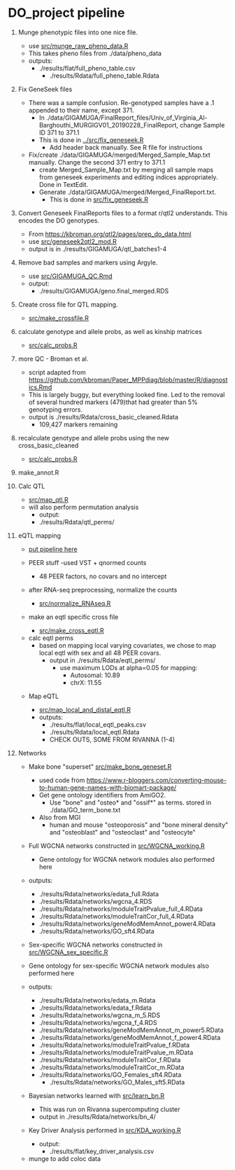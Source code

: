 # DO_project pipeline

1. Munge phenotypic files into one nice file.
	* use [src/munge_raw_pheno_data.R](../src/munge_raw_pheno_data.R)
    * This takes pheno files from ./data/pheno_data
	* outputs:
		 * ./results/flat/full_pheno_table.csv
         	 * ./results/Rdata/full_pheno_table.Rdata

2. Fix GeneSeek files
	* There was a sample confusion. Re-genotyped samples have a .1 appended to their name, except 371.
    	* In ./data/GIGAMUGA/FinalReport_files/Univ_of_Virginia_Al-Barghouthi_MURGIGV01_20190228_FinalReport, change Sample ID 371 to 371.1
        * This is done in [../src/fix_geneseek.R](src/fix_geneseek.R)
        	* Add header back manually. See R file for instructions
    * Fix/create ./data/GIGAMUGA/merged/Merged_Sample_Map.txt manually. Change the second 371 entry to 371.1
    	* create Merged_Sample_Map.txt by merging all sample maps from geneseek experiments and editing indices appropriately. Done in TextEdit.
        * Generate ./data/GIGAMUGA/merged/Merged_FinalReport.txt. 
        	* This is done in [src/fix_geneseek.R](../src/fix_geneseek.R)

3. Convert Geneseek FinalReports files to a format r/qtl2 understands. This encodes the DO genotypes.

    * From https://kbroman.org/qtl2/pages/prep_do_data.html
    * use [src/geneseek2qtl2_mod.R](../src/geneseek2qtl2_mod.R)
    * output is in ./results/GIGAMUGA/qtl_batches1-4

4. Remove bad samples and markers using Argyle.

    * use [src/GIGAMUGA_QC.Rmd](../src/GIGAMUGA_QC.Rmd)
    * output:
		* ./results/GIGAMUGA/geno.final_merged.RDS


5. Create cross file for QTL mapping. 

    * [src/make_crossfile.R](../src/make_crossfile.R)

6. calculate genotype and allele probs, as well as kinship matrices 

	* [src/calc_probs.R](../src/calc_probs.R)

7. more QC - Broman et al.

    * script adapted from https://github.com/kbroman/Paper_MPPdiag/blob/master/R/diagnostics.Rmd
    * This is largely buggy, but everything looked fine. Led to the removal of several hundred markers (479)that had greater than 5% genotyping errors.
    * output is ./results/Rdata/cross_basic_cleaned.Rdata
    	* 109,427 markers remaining

8. recalculate genotype and allele probs using the new cross_basic_cleaned

    * [src/calc_probs.R](../src/calc_probs.R)


9. make_annot.R


10. Calc QTL

    * [src/map_qtl.R](../src/map_qtl.R)
    * will also perform permutation analysis
        * output: 
		* ./results/Rdata/qtl_perms/
        

11. eQTL mapping
    * [put pipeline here](rna_seq_pipeline.md)
    * PEER stuff
        -used VST + qnormed counts
        - 48 PEER factors, no covars and no intercept

    * after RNA-seq preprocessing, normalize the counts
    	* [src/normalize_RNAseq.R](../src/normalize_RNAseq.R)

    * make an eqtl specific cross file
        * [src/make_cross_eqtl.R](../src/make_cross_eqtl.R)

    - calc eqtl perms
    	* based on mapping local varying covariates, we chose to map local
            eqtl with sex and all 48 PEER covars.
        	* output in ./results/Rdata/eqtl_perms/  
                * use maximum LODs at alpha=0.05 for mapping:
                    * Autosomal: 10.89
                    * chrX: 11.55

    * Map eQTL

    	* [src/map_local_and_distal_eqtl.R](../src/map_local_and_distal_eqtl.R)
    	* outputs: 
        	* ./results/flat/local_eqtl_peaks.csv 
        	* ./results/Rdata/local_eqtl.Rdata
			* CHECK OUTS, SOME FROM RIVANNA (1-4)
        
        

12. Networks
    
    * Make bone "superset" [src/make_bone_geneset.R](../src/make_bone_geneset.R)
		* used code from https://www.r-bloggers.com/converting-mouse-to-human-gene-names-with-biomart-package/
        * Get gene ontology identifiers from AmiGO2.
            * Use "bone" and "osteo* and "ossif*" as terms. stored in ./data/GO_term_bone.txt
        * Also from MGI
        	* human and mouse "osteoporosis" and "bone mineral density" and "osteoblast" and "osteoclast" and "osteocyte"
  
  
    * Full WGCNA networks constructed in [src/WGCNA_working.R](../src/WGCNA_working.R)
    	* Gene ontology for WGCNA network modules also performed here
    
    * outputs:
        * ./results/Rdata/networks/edata_full.Rdata
        * ./results/Rdata/networks/wgcna_4.RDS
        * ./results/Rdata/networks/moduleTraitPvalue_full_4.RData
        * ./results/Rdata/networks/moduleTraitCor_full_4.RData
        * ./results/Rdata/networks/geneModMemAnnot_power4.RData
        * ./results/Rdata/networks/GO_sft4.RData
        
    * Sex-specific WGCNA networks constructed in [src/WGCNA_sex_specific.R](../src/WGCNA_sex_specific.R)
    * Gene ontology for sex-specific WGCNA network modules also performed here
    
     * outputs:
        * ./results/Rdata/networks/edata_m.Rdata
        * ./results/Rdata/networks/edata_f.Rdata
        * ./results/Rdata/networks/wgcna_m_5.RDS
        * ./results/Rdata/networks/wgcna_f_4.RDS
        * ./results/Rdata/networks/geneModMemAnnot_m_power5.RData
        * ./results/Rdata/networks/geneModMemAnnot_f_power4.RData
        * ./results/Rdata/networks/moduleTraitPvalue_f.RData
        * ./results/Rdata/networks/moduleTraitPvalue_m.RData
        * ./results/Rdata/networks/moduleTraitCor_f.RData
        * ./results/Rdata/networks/moduleTraitCor_m.RData
        * ./results/Rdata/networks/GO_Females_sft4.RData
			* ./results/Rdata/networks/GO_Males_sft5.RData


	* Bayesian networks learned with [src/learn_bn.R](../src/learn_bn.R)
    
      * This was run on Rivanna supercomputing cluster
      * output in ./results/Rdata/networks/bn_4/

    * Key Driver Analysis performed in [src/KDA_working.R](../src/KDA_working.R)
      * output:
      	* ./results/flat/key_driver_analysis.csv
    
    - munge to add coloc data
    

        


